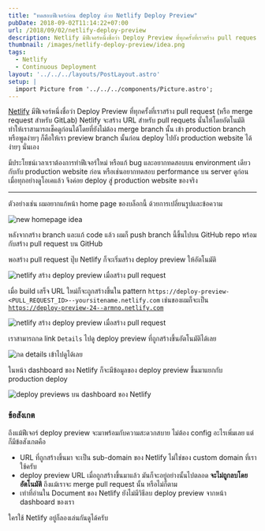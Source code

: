 ```yaml
---
title: "ทดสอบฟีเจอร์ก่อน deploy ด้วย Netlify Deploy Preview"
pubDate: 2018-09-02T11:14:22+07:00
url: /2018/09/02/netlify-deploy-preview
description: Netlify มีฟีเจอร์หนึ่งชื่อว่า Deploy Preview ที่ทุกครั้งที่เราสร้าง pull request (หรือ merge request สำหรับ GitLab) Netlify จะสร้าง URL สำหรับ pull requets นั้นให้โดยอัตโนมัติ ทำให้เราสามารถเช็คดูก่อนได้โดยที่ยังไม่ต้อง merge branch นั้น เข้า production branch
thumbnail: /images/netlify-deploy-preview/idea.png
tags:
  - Netlify
  - Continuous Deployment
layout: '../../../layouts/PostLayout.astro'
setup: |
  import Picture from '../../../components/Picture.astro';
---
```


[Netlify](https://www.netlify.com/) มีฟีเจอร์หนึ่งชื่อว่า Deploy Preview ที่ทุกครั้งที่เราสร้าง pull request (หรือ merge request สำหรับ GitLab)
Netlify จะสร้าง URL สำหรับ pull requets นั้นให้โดยอัตโนมัติ ทำให้เราสามารถเช็คดูก่อนได้โดยที่ยังไม่ต้อง merge branch นั้น
เข้า production branch หรือพูดง่ายๆ ก็คือให้เรา preview branch นั้นก่อน deploy ไปยัง production website ได้ง่ายๆ นั่นเอง

มีประโยชน์เวลาเราต้องการทำฟีเจอร์ใหม่ หรือแก้ bug และอยากทดสอบบน environment เดียวกับกับ production website ก่อน
หรือเช่นอยากทดสอบ performance บน server ดูก่อน เมื่อทุกอย่างดูโอเคแล้ว จึงค่อย deploy สู่ production website ของจริง

---

ตัวอย่างเช่น ผมอยากแก้หน้า home page ของบล็อกนี้ ด้วยการเปลี่ยนรูปและข้อความ

<p class="media semi-full">
  <img src="/images/netlify-deploy-preview/idea.png" alt="new homepage idea">
</p>

หลังจากสร้าง branch และแก้ code แล้ว ผมก็ push branch นี้ขึ้นไปบน GitHub repo
พร้อมกับสร้าง pull request บน GitHub

พอสร้าง pull request ปุ๊บ Netlify ก็จะเริ่มสร้าง deploy preview ให้อัตโนมัติ

<p class="media semi-full">
  <img src="/images/netlify-deploy-preview/new-pull-request.png" alt="netlify สร้าง deploy preview เมื่อสร้าง pull request">
</p>

เมื่อ build เสร็จ URL ใหม่ก็จะถูกสร้างขึ้นใน pattern `https://deploy-preview-<PULL_REQUEST_ID>--yoursitename.netlify.com` เช่นของผมก็จะเป็น [`https://deploy-preview-24--armno.netlify.com`](https://deploy-preview-24--armno.netlify.com/)

<p class="media semi-full">
  <img src="/images/netlify-deploy-preview/deploy-preview-ready.png" alt="netlify สร้าง deploy preview เมื่อสร้าง pull request">
</p>

เราสามารถกด link `Details` ไปดู deploy preview ที่ถูกสร้างขึ้นอัตโนมัติได้เลย

<p class="media semi-full">
  <img src="/images/netlify-deploy-preview/preview-deployed.png" alt="กด details เข้าไปดูได้เลย">
</p>

ในหน้า dashboard ของ Netlify ก็จะมีข้อมูลของ deploy preview ขึ้นมาแยกกับ production deploy

<p class="media semi-full">
  <img src="/images/netlify-deploy-preview/builds-on-netlify.png" alt="deploy previews บน dashboard ของ Netlify">
</p>

### ข้อสังเกต

ถึงแม้ฟีเจอร์ deploy preview จะมาพร้อมกับความสะดวกสบาย ไม่ต้อง config อะไรเพิ่มเลย แต่ก็มีข้อสังเกตคือ

- URL ที่ถูกสร้างขึ้นมา จะเป็น sub-domain ของ Netlify ไม่ใช่ของ custom domain ที่เราใช้ครับ
- deploy preview URL เมื่อถูกสร้างขึ้นมาแล้ว มันก็จะอยู่อย่างนั้นไปตลอด **จะไม่ถูกลบโดยอัตโนมัติ** ถึงแม้เราจะ merge pull request นั้น หรือไม่ก็ตาม
- เท่าที่อ่านใน Document ของ Netlify ยังไม่มีวิธีลบ deploy preview จากหน้า dashboard ของเรา

ใครใช้ Netlify อยู่ก็ลองเล่นกันดูได้ครับ
